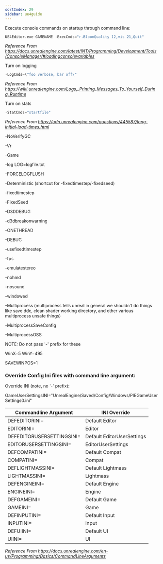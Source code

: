 ```yaml
---
sortIndex: 29
sidebar: ue4guide
---
```


Execute console commands on startup through command line:

```cpp
UE4Editor.exe GAMENAME -ExecCmds="r.BloomQuality 12,vis 21,Quit"
```

*Reference From <https://docs.unrealengine.com/latest/INT/Programming/Development/Tools/ConsoleManager/#loadingconsolevariables>*

Turn on logging

```cpp
-LogCmds=\"foo verbose, bar off\"
```

*Reference From <https://wiki.unrealengine.com/Logs,_Printing_Messages_To_Yourself_During_Runtime>*

Turn on stats

```cpp
-StatCmds="startfile"
```

*Reference From <https://udn.unrealengine.com/questions/445587/long-initial-load-times.html>*

\-NoVerifyGC

\-Vr

\-Game

\-log LOG=logfile.txt

\-FORCELOGFLUSH

\-Deterministic (shortcut for -fixedtimestep/-fixedseed)

\-fixedtimestep

\-FixedSeed

\-D3DDEBUG

\-d3dbreakonwarning

\-ONETHREAD

\-DEBUG

\-usefixedtimestep

\-fps

\-emulatestereo

\-nohmd

\-nosound

\-windowed

\-Multiprocess (multiprocess tells unreal in general we shouldn't do things like save ddc, clean shader working directory, and other various multiprocess unsafe things)

\-MultiprocessSaveConfig

\-MultiprocessOSS

NOTE: Do not pass '-' prefix for these

WinX=5 WinY=495

SAVEWINPOS=1

### Override Config Ini files with command line argument:

Override INI (note, no '-' prefix):

GameUserSettingsINI="UnrealEngine/Saved/Config/Windows/PIEGameUserSettings0.ini"

| **Commandline Argument**  | **INI Override**           |
| ------------------------- | -------------------------- |
| DEFEDITORINI=             | Default Editor             |
| EDITORINI=                | Editor                     |
| DEFEDITORUSERSETTINGSINI= | Default EditorUserSettings |
| EDITORUSERSETTINGSINI=    | EditorUserSettings         |
| DEFCOMPATINI=             | Default Compat             |
| COMPATINI=                | Compat                     |
| DEFLIGHTMASSINI=          | Default Lightmass          |
| LIGHTMASSINI=             | Lightmass                  |
| DEFENGINEINI=             | Default Engine             |
| ENGINEINI=                | Engine                     |
| DEFGAMEINI=               | Default Game               |
| GAMEINI=                  | Game                       |
| DEFINPUTINI=              | Default Input              |
| INPUTINI=                 | Input                      |
| DEFUIINI=                 | Default UI                 |
| UIINI=                    | UI                         |

*Reference From <https://docs.unrealengine.com/en-us/Programming/Basics/CommandLineArguments>*
